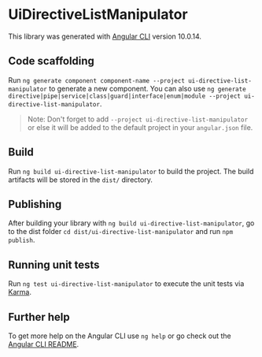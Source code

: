 # UiDirectiveListManipulator

This library was generated with [Angular CLI](https://github.com/angular/angular-cli) version 10.0.14.

## Code scaffolding

Run `ng generate component component-name --project ui-directive-list-manipulator` to generate a new component. You can also use `ng generate directive|pipe|service|class|guard|interface|enum|module --project ui-directive-list-manipulator`.
> Note: Don't forget to add `--project ui-directive-list-manipulator` or else it will be added to the default project in your `angular.json` file. 

## Build

Run `ng build ui-directive-list-manipulator` to build the project. The build artifacts will be stored in the `dist/` directory.

## Publishing

After building your library with `ng build ui-directive-list-manipulator`, go to the dist folder `cd dist/ui-directive-list-manipulator` and run `npm publish`.

## Running unit tests

Run `ng test ui-directive-list-manipulator` to execute the unit tests via [Karma](https://karma-runner.github.io).

## Further help

To get more help on the Angular CLI use `ng help` or go check out the [Angular CLI README](https://github.com/angular/angular-cli/blob/master/README.md).
